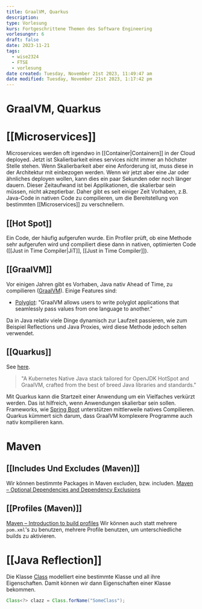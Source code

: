 ```yaml
---
title: GraalVM, Quarkus
description: 
type: Vorlesung
kurs: Fortgeschrittene Themen des Software Engineering
vorlesungnr: 6
draft: false
date: 2023-11-21
tags:
  - wise2324
  - FTSE
  - vorlesung
date created: Tuesday, November 21st 2023, 11:49:47 am
date modified: Tuesday, November 21st 2023, 1:17:42 pm
---
```


# GraalVM, Quarkus
# [[Microservices]]

Microservices werden oft irgendwo in [[Container|Containern]] in der Cloud deployed. Jetzt ist Skalierbarkeit eines services nicht immer an höchster Stelle stehen. Wenn Skalierbarkeit aber eine Anforderung ist, muss diese in der Architektur mit einbezogen werden. Wenn wir jetzt aber eine Jar oder ähnliches deployen wollen, kann dies ein paar Sekunden oder noch länger dauern. Dieser Zeitaufwand ist bei Applikationen, die skalierbar sein müssen, nicht akzeptierbar. Daher gibt es seit einiger Zeit Vorhaben, z.B. Java-Code in nativen Code zu compilieren, um die Bereitstellung von bestimmten [[Microservices]] zu verschnellern.

## [[Hot Spot]]

Ein Code, der häufig aufgerufen wurde. Ein Profiler prüft, ob eine Methode sehr aufgerufen wird und compiliert diese dann in nativen, optimierten Code ([[Just in Time Compiler|JiT]], [[Just in Time Compiler]]).

## [[GraalVM]]

Vor einigen Jahren gibt es Vorhaben, Java nativ Ahead of Time, zu compilieren ([GraalVM](https://www.graalvm.org)). Einige Features sind:

- [Polyglot](https://www.graalvm.org/22.0/reference-manual/polyglot-programming/): "GraalVM allows users to write polyglot applications that seamlessly pass values from one language to another."

Da in Java relativ viele Dinge dynamisch zur Laufzeit passieren, wie zum Beispiel Reflections und Java Proxies, wird diese Methode jedoch selten verwendet.

## [[Quarkus]]

See [here](https://quarkus.io).

> "A Kubernetes Native Java stack tailored for OpenJDK HotSpot and GraalVM, crafted from the best of breed Java libraries and standards."

Mit Quarkus kann die Startzeit einer Anwendung um ein Vielfaches verkürzt werden. Das ist hilfreich, wenn Anwendungen skalierbar sein sollen. Frameworks, wie [Spring Boot](https://docs.spring.io/spring-boot/docs/current/reference/html/native-image.html) unterstützen mittlerweile natives Compilieren.  
Quarkus kümmert sich darum, dass GraalVM komplexere Programme auch nativ kompilieren kann.

# Maven

## [[Includes Und Excludes (Maven)]]

Wir können bestimmte Packages in Maven excluden, bzw. includen. [Maven – Optional Dependencies and Dependency Exclusions](https://maven.apache.org/guides/introduction/introduction-to-optional-and-excludes-dependencies.html)

## [[Profiles (Maven)]]

[Maven – Introduction to build profiles](https://maven.apache.org/guides/introduction/introduction-to-profiles.html) Wir können auch statt mehrere `pom.xml`'s zu benutzen, mehrere Profile benutzen, um unterschiedliche builds zu aktivieren.

# [[Java Reflection]]

Die Klasse [Class](https://docs.oracle.com/javase/8/docs/api/java/lang/Class.html) modelliert eine bestimmte Klasse und all ihre Eigenschaften. Damit können wir dann Eigenschaften einer Klasse bekommen.

```java
Class<?> clazz = Class.forName("SomeClass");
```
